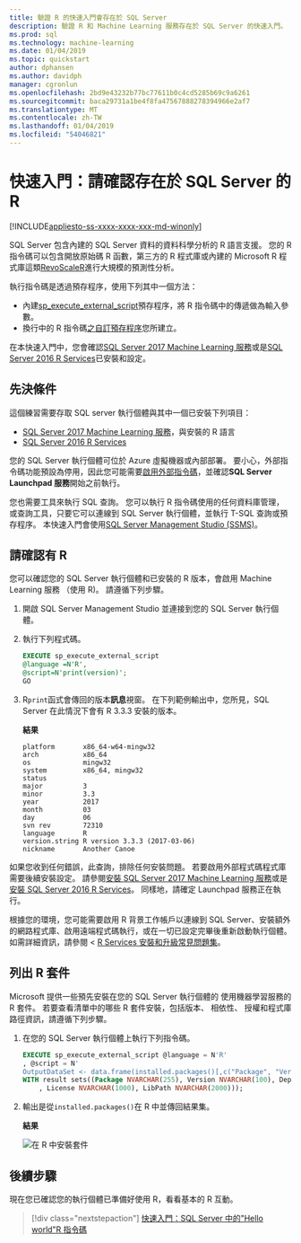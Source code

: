 ```yaml
---
title: 驗證 R 的快速入門會存在於 SQL Server
description: 驗證 R 和 Machine Learning 服務存在於 SQL Server 的快速入門。
ms.prod: sql
ms.technology: machine-learning
ms.date: 01/04/2019
ms.topic: quickstart
author: dphansen
ms.author: davidph
manager: cgronlun
ms.openlocfilehash: 2bd9e43232b77bc77611b0c4cd5285b69c9a6261
ms.sourcegitcommit: baca29731a1be4f8fa47567888278394966e2af7
ms.translationtype: MT
ms.contentlocale: zh-TW
ms.lasthandoff: 01/04/2019
ms.locfileid: "54046821"
---
```

# <a name="quickstart-verify-r-exists-in-sql-server"></a>快速入門：請確認存在於 SQL Server 的 R 
[!INCLUDE[appliesto-ss-xxxx-xxxx-xxx-md-winonly](../../includes/appliesto-ss-xxxx-xxxx-xxx-md-winonly.md)]

SQL Server 包含內建的 SQL Server 資料的資料科學分析的 R 語言支援。 您的 R 指令碼可以包含開放原始碼 R 函數，第三方的 R 程式庫或內建的 Microsoft R 程式庫這類[RevoScaleR](../r/revoscaler-overview.md)進行大規模的預測性分析。

執行指令碼是透過預存程序，使用下列其中一個方法：

+ 內建[sp_execute_external_script](https://docs.microsoft.com/sql/relational-databases/system-stored-procedures/sp-execute-external-script-transact-sql)預存程序，將 R 指令碼中的傳遞做為輸入參數。
+ 換行中的 R 指令碼[之自訂預存程序](sqldev-in-database-r-for-sql-developers.md)您所建立。

在本快速入門中，您會確認[SQL Server 2017 Machine Learning 服務](../what-is-sql-server-machine-learning.md)或是[SQL Server 2016 R Services](../r/sql-server-r-services.md)已安裝和設定。

## <a name="prerequisites"></a>先決條件

這個練習需要存取 SQL server 執行個體與其中一個已安裝下列項目：

+ [SQL Server 2017 Machine Learning 服務](../install/sql-machine-learning-services-windows-install.md)，與安裝的 R 語言
+ [SQL Server 2016 R Services](../install/sql-r-services-windows-install.md)

您的 SQL Server 執行個體可位於 Azure 虛擬機器或內部部署。 要小心，外部指令碼功能預設為停用，因此您可能需要[啟用外部指令碼](../install/sql-machine-learning-services-windows-install.md#bkmk_enableFeature)，並確認**SQL Server Launchpad 服務**開始之前執行。

您也需要工具來執行 SQL 查詢。 您可以執行 R 指令碼使用的任何資料庫管理，或查詢工具，只要它可以連線到 SQL Server 執行個體，並執行 T-SQL 查詢或預存程序。 本快速入門會使用[SQL Server Management Studio (SSMS)](https://docs.microsoft.com/sql/ssms/sql-server-management-studio-ssms)。

## <a name="verify-r-exists"></a>請確認有 R

您可以確認您的 SQL Server 執行個體和已安裝的 R 版本，會啟用 Machine Learning 服務 （使用 R)。 請遵循下列步驟。

1. 開啟 SQL Server Management Studio 並連接到您的 SQL Server 執行個體。

2. 執行下列程式碼。 

    ```SQL
    EXECUTE sp_execute_external_script
    @language =N'R',
    @script=N'print(version)';
    GO
    ```

3. R`print`函式會傳回的版本**訊息**視窗。 在下列範例輸出中，您所見，SQL Server 在此情況下會有 R 3.3.3 安裝的版本。

    **結果**

    ```text
    platform       x86_64-w64-mingw32          
    arch           x86_64                      
    os             mingw32                     
    system         x86_64, mingw32             
    status                                     
    major          3                           
    minor          3.3                         
    year           2017                        
    month          03                          
    day            06                          
    svn rev        72310                       
    language       R                           
    version.string R version 3.3.3 (2017-03-06)
    nickname       Another Canoe               
    ```

如果您收到任何錯誤，此查詢，排除任何安裝問題。 若要啟用外部程式碼程式庫需要後續安裝設定。 請參閱[安裝 SQL Server 2017 Machine Learning 服務](../install/sql-machine-learning-services-windows-install.md)或是[安裝 SQL Server 2016 R Services](../install/sql-r-services-windows-install.md)。 同樣地，請確定 Launchpad 服務正在執行。

根據您的環境，您可能需要啟用 R 背景工作帳戶以連線到 SQL Server、安裝額外的網路程式庫、啟用遠端程式碼執行，或在一切已設定完畢後重新啟動執行個體。 如需詳細資訊，請參閱 < [R Services 安裝和升級常見問題集](../r/upgrade-and-installation-faq-sql-server-r-services.md)。

## <a name="list-r-packages"></a>列出 R 套件

Microsoft 提供一些預先安裝在您的 SQL Server 執行個體的 使用機器學習服務的 R 套件。 若要查看清單中的哪些 R 套件安裝，包括版本、 相依性、 授權和程式庫路徑資訊，請遵循下列步驟。

1. 在您的 SQL Server 執行個體上執行下列指令碼。

    ```SQL
    EXECUTE sp_execute_external_script @language = N'R'
    , @script = N'
    OutputDataSet <- data.frame(installed.packages()[,c("Package", "Version", "Depends", "License", "LibPath")]);'
    WITH result sets((Package NVARCHAR(255), Version NVARCHAR(100), Depends NVARCHAR(4000)
        , License NVARCHAR(1000), LibPath NVARCHAR(2000)));
    ```

2. 輸出是從`installed.packages()`在 R 中並傳回結果集。

    **結果**

    ![在 R 中安裝套件](./media/rsql-installed-packages.png)

## <a name="next-steps"></a>後續步驟

現在您已確認您的執行個體已準備好使用 R，看看基本的 R 互動。

> [!div class="nextstepaction"]
> [快速入門：SQL Server 中的"Hello world"R 指令碼 ](quickstart-r-run-using-tsql.md)
